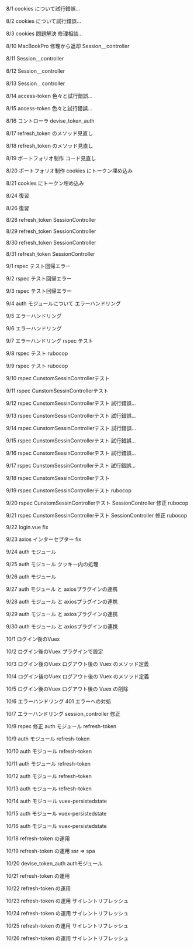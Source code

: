 8/1
cookies について試行錯誤...

8/2
cookies について試行錯誤...

8/3
cookies 問題解決
修理相談...

8/10
MacBookPro 修理から返却
Session＿controller

8/11
Session＿controller

8/12
Session＿controller

8/13
Session＿controller

8/14
access-token
色々と試行錯誤...

8/15
access-token
色々と試行錯誤...

8/16
コントローラ
devise_token_auth

8/17
refresh_token のメソッド見直し

8/18
refresh_token のメソッド見直し

8/19
ポートフォリオ制作
コード見直し

8/20
ポートフォリオ制作
cookies にトークン埋め込み

8/21
cookies にトークン埋め込み

8/24
復習

8/26
復習

8/28
refresh_token
SessionController

8/29
refresh_token
SessionController

8/30
refresh_token
SessionController

8/31
refresh_token
SessionController

9/1
rspec テスト回帰エラー

9/2
rspec テスト回帰エラー

9/3
rspec テスト回帰エラー

9/4
auth モジュールについて
エラーハンドリング

9/5
エラーハンドリング

9/6
エラーハンドリング

9/7
エラーハンドリング
rspec テスト

9/8
rspec テスト
rubocop

9/9
rspec テスト
rubocop

9/10
rspec CunstomSessinControllerテスト


9/11
rspec CunstomSessinControllerテスト

9/12
rspec CunstomSessinControllerテスト
試行錯誤...

9/13
rspec CunstomSessinControllerテスト
試行錯誤...

9/14
rspec CunstomSessinControllerテスト
試行錯誤...

9/15
rspec CunstomSessinControllerテスト
試行錯誤...

9/16
rspec CunstomSessinControllerテスト
試行錯誤...

9/17
rspec CunstomSessinControllerテスト
試行錯誤...

9/18
rspec CunstomSessinControllerテスト

9/19
rspec CunstomSessinControllerテスト
rubocop

9/20
rspec CunstomSessinControllerテスト
SessionController 修正
rubocop

9/21
rspec CunstomSessinControllerテスト
SessionController 修正
rubocop

9/22
login.vue fix

9/23
axios インターセプター fix

9/24
auth モジュール

9/25
auth モジュール
クッキー内の処理

9/26
auth モジュール

9/27
auth モジュール と axiosプラグインの連携

9/28
auth モジュール と axiosプラグインの連携

9/29
auth モジュール と axiosプラグインの連携

9/30
auth モジュール と axiosプラグインの連携

10/1
ログイン後のVuex

10/2
ログイン後のVuex
プラグインで設定

10/3
ログイン後のVuex
ログアウト後の Vuex のメソッド定義

10/4
ログイン後のVuex
ログアウト後の Vuex のメソッド定義

10/5
ログイン後のVuex
ログアウト後の Vuex の削除

10/6
エラーハンドリング
401 エラーへの対処

10/7
エラーハンドリング
session_controller 修正

10/8
rspec 修正
auth モジュール
refresh-token

10/9
auth モジュール
refresh-token

10/10
auth モジュール
refresh-token

10/11
auth モジュール
refresh-token

10/12
auth モジュール
refresh-token

10/13
auth モジュール
refresh-token

10/14
auth モジュール
vuex-persistedstate

10/15
auth モジュール
vuex-persistedstate

10/16
auth モジュール
vuex-persistedstate

10/18
refresh-token の運用

10/19
refresh-token の運用
ssr => spa

10/20
devise_token_auth
authモジュール

10/21
refresh-token の運用

10/22
refresh-token の運用

10/23
refresh-token の運用
サイレントリフレッシュ

10/24
refresh-token の運用
サイレントリフレッシュ

10/25
refresh-token の運用
サイレントリフレッシュ

10/26
refresh-token の運用
サイレントリフレッシュ
